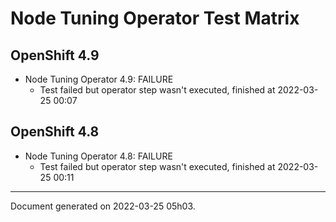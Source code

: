 
Node Tuning Operator Test Matrix
================================

OpenShift 4.9
-------------



* Node Tuning Operator 4.9: FAILURE
  - Test failed but operator step wasn't executed, finished at 2022-03-25 00:07

OpenShift 4.8
-------------



* Node Tuning Operator 4.8: FAILURE
  - Test failed but operator step wasn't executed, finished at 2022-03-25 00:11

---
Document generated on 2022-03-25 05h03.
